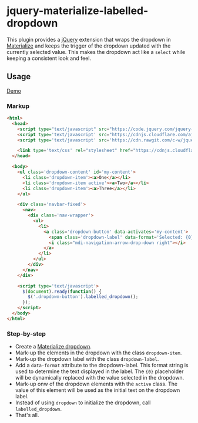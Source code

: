 # jquery-materialize-labelled-dropdown

This plugin provides a [jQuery](https://jquery.com/) extension that wraps the
dropdown in [Materialize](http://materializecss.com/) and keeps the trigger of
the dropdown updated with the currently selected value. This makes the dropdown
act like a `select` while keeping a consistent look and feel.

## Usage

[Demo](https://c-w.github.io/jquery-materialize-labelled-dropdown/)

### Markup

```html
<html>
  <head>
    <script type="text/javascript" src="https://code.jquery.com/jquery-1.11.3.min.js"></script>
    <script type='text/javascript' src="https://cdnjs.cloudflare.com/ajax/libs/materialize/0.97.5/js/materialize.min.js"></script>
    <script type='text/javascript' src='https://cdn.rawgit.com/c-w/jquery-materialize-labelled-dropdown/master/jquery-materialize-labelled-dropdown.min.js'></script>

    <link type='text/css' rel="stylesheet" href="https://cdnjs.cloudflare.com/ajax/libs/materialize/0.97.5/css/materialize.min.css">
  </head>

  <body>
    <ul class='dropdown-content' id='my-content'>
      <li class='dropdown-item'><a>One</a></li>
      <li class='dropdown-item active'><a>Two</a></li>
      <li class='dropdown-item'><a>Three</a></li>
    </ul>

    <div class='navbar-fixed'>
      <nav>
        <div class='nav-wrapper'>
          <ul>
            <li>
              <a class='dropdown-button' data-activates='my-content'>
                <span class='dropdown-label' data-format='Selected: {0}!'></span>
                <i class="mdi-navigation-arrow-drop-down right"></i>
              </a>
            </li>
          </ul>
        </div>
      </nav>
    </div>

    <script type='text/javascript'>
      $(document).ready(function() {
        $('.dropdown-button').labelled_dropdown();
      });
    </script>
  </body>
</html>
```

### Step-by-step

- Create a [Materialize dropdown](http://materializecss.com/navbar.html#navbar-dropdown).
- Mark-up the elements in the dropdown with the class `dropdown-item`.
- Mark-up the dropdown label with the class `dropdown-label`.
- Add a `data-format` attribute to the dropdown-label. This format string is
  used to determine the text displayed in the label. The `{0}` placeholder
  will be dynamically replaced with the value selected in the dropdown.
- Mark-up onw of the dropdown elements with the `active` class. The value of
  this element will be used as the initial text on the dropdown label.
- Instead of using `dropdown` to initialize the dropdown, call `labelled_dropdown`.
- That's all.
